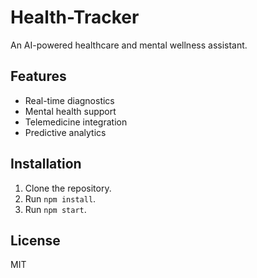 # Health-Tracker

An AI-powered healthcare and mental wellness assistant.

## Features
- Real-time diagnostics
- Mental health support
- Telemedicine integration
- Predictive analytics

## Installation
1. Clone the repository.
2. Run `npm install`.
3. Run `npm start`.

## License
MIT